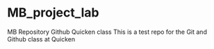 # MB_project_lab
MB Repository Github Quicken class
This is a test repo for the Git and Github class at Quicken
